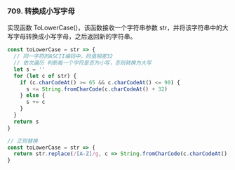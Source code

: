 ### 709. 转换成小写字母
实现函数 ToLowerCase()，该函数接收一个字符串参数 str，并将该字符串中的大写字母转换成小写字母，之后返回新的字符串。

```js
const toLowerCase = str => {
  // 同一字符的ASCII编码中，码值相差32
  // 依次遍历 判断每一个字符是否为小写，否则转换为大写
  let s = ''
  for (let c of str) {
    if (c.charCodeAt() >= 65 && c.charCodeAt() <= 90) {
      s += String.fromCharCode(c.charCodeAt() + 32)
    } else {
      s += c
    }
  }
  return s
}
```

```js
// 正则替换
const toLowerCase = str => {
  return str.replace(/[A-Z]/g, c => String.fromCharCode(c.charCodeAt() + 32))
}
```